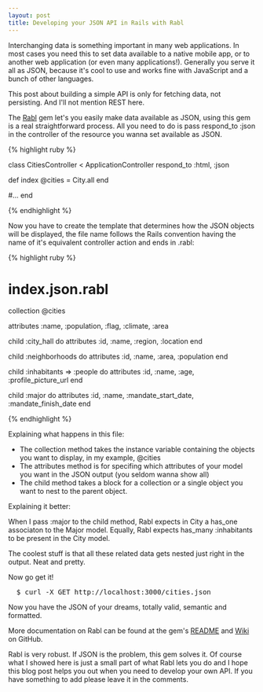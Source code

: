 ```yaml
---
layout: post
title: Developing your JSON API in Rails with Rabl
---
```


<span class="drops">I</span>nterchanging data is something important in many web applications. In most cases you need this to set data available to a native mobile app, or to another web application (or even many applications!). Generally you serve it all as JSON, because it's cool to use and works fine with JavaScript and a bunch of other languages.

This post about building a simple API is only for fetching data, not persisting. And I'll not mention REST here.

The [Rabl] gem let's you easily make data available as JSON, using this gem is a real straightforward process. All you need to do is pass <span class="small_code">respond_to :json</span> in the controller of the resource you wanna set available as JSON.

{% highlight ruby %}

class CitiesController < ApplicationController
  respond_to :html, :json

  def index
    @cities = City.all
  end
  
  #...
end

{% endhighlight %}

Now you have to create the template that determines how the JSON objects will be displayed, the file name follows the Rails convention having the name of it's equivalent controller action and ends in .rabl:

{% highlight ruby %}
# index.json.rabl

collection @cities

attributes :name, :population, :flag, :climate, :area

child :city_hall do
  attributes :id, :name, :region, :location
end

child :neighborhoods do
  attributes :id, :name, :area, :population
end

child :inhabitants => :people do
  attributes :id, :name, :age, :profile_picture_url
end

child :major do
  attributes :id, :name, :mandate_start_date, :mandate_finish_date
end

{% endhighlight %}

Explaining what happens in this file:

* The <span class="small_code">collection</span> method takes the instance variable containing the objects you want to display, in my example, <span class="small_code">@cities</span>
* The <span class="small_code">attributes</span> method is for specifing which attributes of your model you want in the JSON output (you seldom wanna show all)
* The <span class="small_code">child</span> method takes a block for a collection or a single object you want to nest to the parent object.

Explaining it better:

When I pass <span class="small_code">:major</span> to the <span class="small_code">child</span> method, Rabl expects in City a <span class="small_code">has_one</span> associaton to the Major model. Equally, Rabl expects <span class="small_code">has_many :inhabitants</span> to be present in the City model.

The coolest stuff is that all these related data gets nested just right in the output. Neat and pretty.

Now go get it!

<pre class="terminal">
  $ curl -X GET http://localhost:3000/cities.json
</pre>

Now you have the JSON of your dreams, totally valid, semantic and formatted.

More documentation on Rabl can be found at the gem's [README] and [Wiki] on GitHub.

Rabl is very robust. If JSON is the problem, this gem solves it. Of course what I showed here is just a small part of what Rabl lets you do and I hope this blog post helps you out when you need to develop your own API. If you have something to add please leave it in the comments.

[Rabl]: https://github.com/nesquena/rabl
[README]: https://github.com/nesquena/rabl/blob/master/README.md
[Wiki]: https://github.com/nesquena/rabl/wiki
